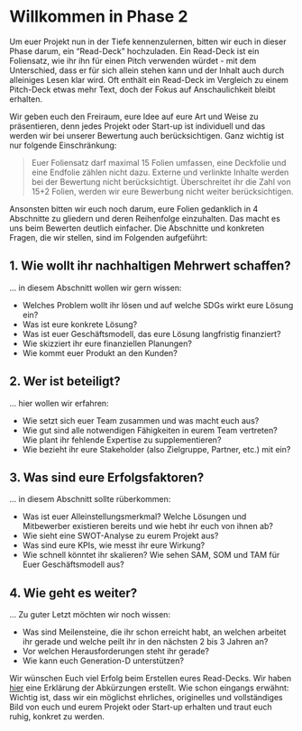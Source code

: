 # Willkommen in Phase 2

Um euer Projekt nun in der Tiefe kennenzulernen, bitten wir euch in dieser Phase darum, ein “Read-Deck” hochzuladen. Ein Read-Deck ist ein Foliensatz, wie ihr ihn für einen Pitch verwenden würdet - mit dem Unterschied, dass er für sich allein stehen kann und der Inhalt auch durch alleiniges Lesen klar wird. Oft enthält ein Read-Deck im Vergleich zu einem Pitch-Deck etwas mehr Text, doch der Fokus auf Anschaulichkeit bleibt erhalten.

Wir geben euch den Freiraum, eure Idee auf eure Art und Weise zu präsentieren, denn jedes Projekt oder Start-up ist individuell und das werden wir bei unserer Bewertung auch berücksichtigen. Ganz wichtig ist nur folgende Einschränkung:

> Euer Foliensatz darf maximal 15 Folien umfassen, eine Deckfolie und eine Endfolie zählen nicht dazu. Externe und verlinkte Inhalte werden bei der Bewertung nicht berücksichtigt. Überschreitet ihr die Zahl von 15+2 Folien, werden wir eure Bewerbung nicht weiter berücksichtigen.

Ansonsten bitten wir euch noch darum, eure Folien gedanklich in 4 Abschnitte zu gliedern und deren Reihenfolge einzuhalten. Das macht es uns beim Bewerten deutlich einfacher. Die Abschnitte und konkreten Fragen, die wir stellen, sind im Folgenden aufgeführt:

## 1. Wie wollt ihr nachhaltigen Mehrwert schaffen?

… in diesem Abschnitt wollen wir gern wissen:

- Welches Problem wollt ihr lösen und auf welche SDGs wirkt eure Lösung ein?
- Was ist eure konkrete Lösung?
- Was ist euer Geschäftsmodell, das eure Lösung langfristig finanziert?
- Wie skizziert ihr eure finanziellen Planungen?
- Wie kommt euer Produkt an den Kunden?

## 2. Wer ist beteiligt?

… hier wollen wir erfahren:

- Wie setzt sich euer Team zusammen und was macht euch aus?
- Wie gut sind alle notwendigen Fähigkeiten in eurem Team vertreten? Wie plant ihr fehlende Expertise zu supplementieren?
- Wie bezieht ihr eure Stakeholder (also Zielgruppe, Partner, etc.) mit ein?

## 3. Was sind eure Erfolgsfaktoren?

… in diesem Abschnitt sollte rüberkommen:

- Was ist euer Alleinstellungsmerkmal? Welche Lösungen und Mitbewerber existieren bereits und wie hebt ihr euch von ihnen ab?
- Wie sieht eine SWOT-Analyse zu eurem Projekt aus?
- Was sind eure KPIs, wie messt ihr eure Wirkung?
- Wie schnell könntet ihr skalieren? Wie sehen SAM, SOM und TAM für Euer Geschäftsmodell aus?

## 4. Wie geht es weiter?

… Zu guter Letzt möchten wir noch wissen:

- Was sind Meilensteine, die ihr schon erreicht habt, an welchen arbeitet ihr gerade und welche peilt ihr in den nächsten 2 bis 3 Jahren an?
- Vor welchen Herausforderungen steht ihr gerade?
- Wie kann euch Generation-D unterstützen?

Wir wünschen Euch viel Erfolg beim Erstellen eures Read-Decks. Wir haben [hier](files/Erklaerung_der_Akronyme.pdf) eine Erklärung der Abkürzungen erstellt. Wie schon eingangs erwähnt: Wichtig ist, dass wir ein möglichst ehrliches, originelles und vollständiges Bild von euch und eurem Projekt oder Start-up erhalten und traut euch ruhig, konkret zu werden.
